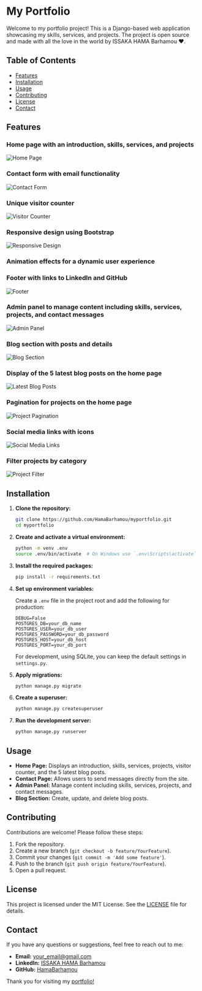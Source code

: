 # My Portfolio

Welcome to my portfolio project! This is a Django-based web application showcasing my skills, services, and projects. The project is open source and made with all the love in the world by ISSAKA HAMA Barhamou ❤️.

## Table of Contents

- [Features](#features)
- [Installation](#installation)
- [Usage](#usage)
- [Contributing](#contributing)
- [License](#license)
- [Contact](#contact)

## Features

### Home page with an introduction, skills, services, and projects
![Home Page](screenshots/home_page.png)

### Contact form with email functionality
![Contact Form](screenshots/contact_form.png)

### Unique visitor counter
![Visitor Counter](screenshots/visitor_counter.png)

### Responsive design using Bootstrap
![Responsive Design](screenshots/responsive_design.png)

### Animation effects for a dynamic user experience

### Footer with links to LinkedIn and GitHub
![Footer](screenshots/footer.png)

### Admin panel to manage content including skills, services, projects, and contact messages
![Admin Panel](screenshots/admin_panel.png)

### Blog section with posts and details
![Blog Section](screenshots/blog_section.png)

### Display of the 5 latest blog posts on the home page
![Latest Blog Posts](screenshots/latest_blog_posts.png)

### Pagination for projects on the home page
![Project Pagination](screenshots/project_pagination.png)

### Social media links with icons
![Social Media Links](screenshots/social_media_links.png)

### Filter projects by category
![Project Filter](screenshots/project_filter.png)

## Installation

1. **Clone the repository:**

    ```bash
    git clone https://github.com/HamaBarhamou/myportfolio.git
    cd myportfolio
    ```

2. **Create and activate a virtual environment:**

    ```bash
    python -m venv .env
    source .env/bin/activate  # On Windows use `.env\Scripts\activate`
    ```

3. **Install the required packages:**

    ```bash
    pip install -r requirements.txt
    ```

4. **Set up environment variables:**

    Create a `.env` file in the project root and add the following for production:

    ```env
    DEBUG=False
    POSTGRES_DB=your_db_name
    POSTGRES_USER=your_db_user
    POSTGRES_PASSWORD=your_db_password
    POSTGRES_HOST=your_db_host
    POSTGRES_PORT=your_db_port
    ```

    For development, using SQLite, you can keep the default settings in `settings.py`.

5. **Apply migrations:**

    ```bash
    python manage.py migrate
    ```

6. **Create a superuser:**

    ```bash
    python manage.py createsuperuser
    ```

7. **Run the development server:**

    ```bash
    python manage.py runserver
    ```

## Usage

- **Home Page:** Displays an introduction, skills, services, projects, visitor counter, and the 5 latest blog posts.
- **Contact Page:** Allows users to send messages directly from the site.
- **Admin Panel:** Manage content including skills, services, projects, and contact messages.
- **Blog Section:** Create, update, and delete blog posts.

## Contributing

Contributions are welcome! Please follow these steps:

1. Fork the repository.
2. Create a new branch (`git checkout -b feature/YourFeature`).
3. Commit your changes (`git commit -m 'Add some feature'`).
4. Push to the branch (`git push origin feature/YourFeature`).
5. Open a pull request.

## License

This project is licensed under the MIT License. See the [LICENSE](LICENSE) file for details.

## Contact

If you have any questions or suggestions, feel free to reach out to me:

- **Email:** [your_email@gmail.com](mailto:your_email@gmail.com)
- **LinkedIn:** [ISSAKA HAMA Barhamou](https://www.linkedin.com/in/barhamou-issaka-hama-90047b179/)
- **GitHub:** [HamaBarhamou](https://github.com/HamaBarhamou)

Thank you for visiting my [portfolio!](https://0qx-driven-pascal.circumeo-apps.net/)
